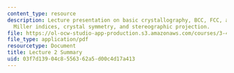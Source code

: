 ```yaml
---
content_type: resource
description: Lecture presentation on basic crystallography, BCC, FCC, and HCP structures,
  Miller indices, crystal symmetry, and stereographic projection.
file: https://ol-ocw-studio-app-production.s3.amazonaws.com/courses/3-40j-physical-metallurgy-fall-2009/03f7d13904c8556362a5d00c4d17a413_MIT3_40JF09_lec02.pdf
file_type: application/pdf
resourcetype: Document
title: Lecture 2 Summary
uid: 03f7d139-04c8-5563-62a5-d00c4d17a413
---
```

